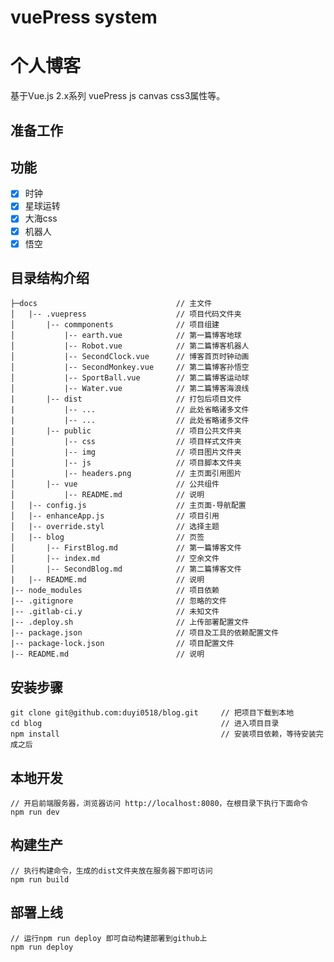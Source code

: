 # vuePress system #
# 个人博客 #
基于Vue.js 2.x系列 vuePress js canvas css3属性等。

## 准备工作 ##

## 功能 ##
- [x] 时钟
- [x] 星球运转
- [x] 大海css
- [x] 机器人
- [x] 悟空

## 目录结构介绍 ##


    ├─docs                               // 主文件
	│   |-- .vuepress                    // 项目代码文件夹
	│		|-- commponents              // 项目组建
    │           |-- earth.vue            // 第一篇博客地球
    │           |-- Robot.vue            // 第二篇博客机器人
    │           |-- SecondClock.vue      // 博客首页时钟动画
    │           |-- SecondMonkey.vue     // 第二篇博客孙悟空
    │           |-- SportBall.vue        // 第二篇博客运动球
    │           |-- Water.vue            // 第二篇博客海浪线
	|       |-- dist                     // 打包后项目文件
	|           |-- ...          	     // 此处省略诸多文件
	|           |-- ...          	     // 此处省略诸多文件
	|		|-- public                   // 项目公共文件夹
	│           |-- css                  // 项目样式文件夹
	│           |-- img                  // 项目图片文件夹
	│           |-- js                   // 项目脚本文件夹
	│           |-- headers.png          // 主页面引用图片
	│       |-- vue                      // 公共组件
	│           |-- README.md            // 说明
	│   |-- config.js                    // 主页面-导航配置
	│   |-- enhanceApp.js                // 项目引用
	│   |-- override.styl                // 选择主题
    │   |-- blog                         // 页签
    │       |-- FirstBlog.md             // 第一篇博客文件
    │       |-- index.md                 // 空余文件
    │       |-- SecondBlog.md            // 第二篇博客文件
	|   |-- README.md                    // 说明
	|-- node_modules                     // 项目依赖
	|-- .gitignore                       // 忽略的文件
	|-- .gitlab-ci.y                     // 未知文件
	|-- .deploy.sh                       // 上传部署配置文件
	|-- package.json                     // 项目及工具的依赖配置文件
	|-- package-lock.json                // 项目配置文件
	|-- README.md                        // 说明


## 安装步骤 ##

	git clone git@github.com:duyi0518/blog.git     // 把项目下载到本地
	cd blog                                        // 进入项目目录
	npm install                                    // 安装项目依赖，等待安装完成之后

## 本地开发 ##

	// 开启前端服务器，浏览器访问 http://localhost:8080，在根目录下执行下面命令
	npm run dev

## 构建生产 ##

	// 执行构建命令，生成的dist文件夹放在服务器下即可访问
	npm run build

## 部署上线 ##

    // 运行npm run deploy 即可自动构建部署到github上
    npm run deploy

